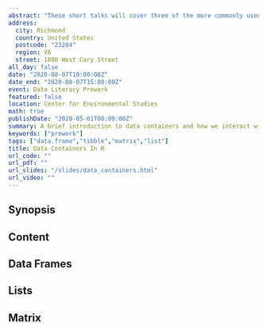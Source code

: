 ```yaml
---
abstract: "These short talks will cover three of the more commonly used data containers in `R`: `data.frame`, `list`, and `matrix`.  Here we will cover how to create these structures *de novo* as well as load content from files, the internet, or a database."
address:
  city: Richmond
  country: United States
  postcode: "23284"
  region: VA
  street: 1000 West Cary Street
all_day: false
date: "2020-08-07T10:00:00Z"
date_end: "2020-08-07T15:00:00Z"
event: Data Literacy Prework
featured: false
location: Center for Environmental Studies
math: true
publishDate: "2020-05-01T00:00:00Z"
summary: A brief introduction to data containers and how we interact with them in `R`.
keywords: ["prework"]
tags: ["data.frame","tibble","matrix","list"]
title: Data Containers In R
url_code: ""
url_pdf: ""
url_slides: "/slides/data_containers.html"
url_video: ""
---
```



## Synopsis




## Content




## Data Frames





## Lists




## Matrix